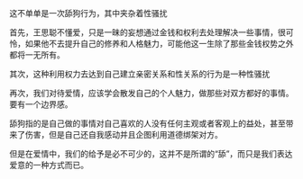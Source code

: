 

这不单单是一次舔狗行为，其中夹杂着性骚扰

首先，王思聪不懂爱，只是一昧的妄想通过金钱和权利去处理解决一些事情，很可怜，如果他不去提升自己的修养和人格魅力，可能他这一生除了那些金钱权势之外都将一无所有。

其次，这种利用权力去达到自己建立亲密关系和性关系的行为是一种性骚扰

再次，我们对待爱情，应该学会散发自己的个人魅力，做那些对双方都好的事情。要有一个边界感。

舔狗指的是自己做的事情对自己喜欢的人没有任何主观或者客观上的益处，甚至带来了伤害，但是自己还自我感动并且企图利用道德绑架对方。

但是在爱情中，我们的给予是必不可少的，这并不是所谓的“舔”，而只是我们表达爱意的一种方式而已。
